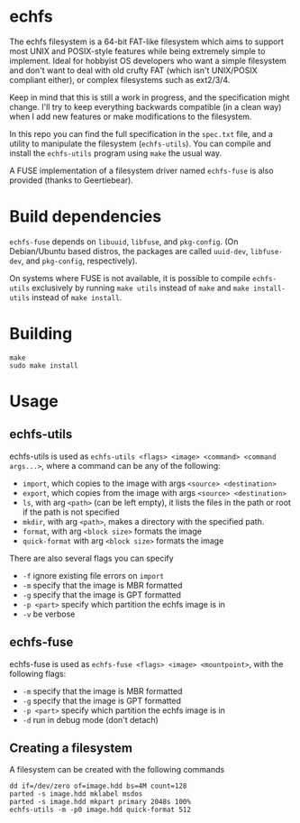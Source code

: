 # echfs

The echfs filesystem is a 64-bit FAT-like filesystem which aims to support
most UNIX and POSIX-style features while being extremely simple to implement.
Ideal for hobbyist OS developers who want a simple filesystem and don't want
to deal with old crufty FAT (which isn't UNIX/POSIX compliant either),
or complex filesystems such as ext2/3/4.

Keep in mind that this is still a work in progress, and the specification might change.
I'll try to keep everything backwards compatible (in a clean way)
when I add new features or make modifications to the filesystem.

In this repo you can find the full specification in the `spec.txt` file,
and a utility to manipulate the filesystem (`echfs-utils`).
You can compile and install the `echfs-utils` program using `make` the usual way.

A FUSE implementation of a filesystem driver named `echfs-fuse` is also provided (thanks to Geertiebear).

# Build dependencies

`echfs-fuse` depends on `libuuid`, `libfuse`, and `pkg-config`. (On Debian/Ubuntu based distros,
the packages are called `uuid-dev`, `libfuse-dev`, and `pkg-config`, respectively).

On systems where FUSE is not available, it is possible to compile `echfs-utils`
exclusively by running `make utils` instead of `make` and `make install-utils`
instead of `make install`.

# Building

```
make
sudo make install
```

# Usage

## echfs-utils

echfs-utils is used as ``echfs-utils <flags> <image> <command> <command args...>``, where
a command can be any of the following:

* ``import``, which copies to the image with args ``<source> <destination>``
* ``export``, which copies from the image  with args ``<source> <destination>``
* ``ls``, with arg ``<path>`` (can be left empty), it lists the files in the path or
 root if the path is not specified
* ``mkdir``, with arg ``<path>``, makes a directory with the specified path.
* ``format``, with arg ``<block size>`` formats the image
* ``quick-format`` with arg ``<block size>`` formats the image

There are also several flags you can specify

* ``-f`` ignore existing file errors on ``import``
* ``-m`` specify that the image is MBR formatted
* ``-g`` specify that the image is GPT formatted
* ``-p <part>`` specify which partition the echfs image is in
* ``-v`` be verbose

## echfs-fuse

echfs-fuse is used as ``echfs-fuse <flags> <image> <mountpoint>``, with the following flags:

* ``-m`` specify that the image is MBR formatted
* ``-g`` specify that the image is GPT formatted
* ``-p <part>`` specify which partition the echfs image is in
* ``-d`` run in debug mode (don't detach)

## Creating a filesystem

A filesystem can be created with the following commands
```
dd if=/dev/zero of=image.hdd bs=4M count=128
parted -s image.hdd mklabel msdos
parted -s image.hdd mkpart primary 2048s 100%
echfs-utils -m -p0 image.hdd quick-format 512
```
